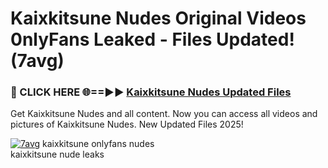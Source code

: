 # Kaixkitsune Nudes Original Videos 0nlyFans Leaked - Files Updated! (7avg)

<h3>🔴 CLICK HERE 🌐==►► <a href="https://tinyurl.com/52m3yx9h" rel="nofollow">Kaixkitsune Nudes Updated Files</a></h3>

Get Kaixkitsune Nudes and all content. Now you can access all videos and pictures of Kaixkitsune Nudes. New Updated Files 2025!

[![7avg](https://i.imgur.com/TnHtlc8.gif)](https://tinyurl.com/52m3yx9h)
kaixkitsune onlyfans nudes<br>
kaixkitsune nude leaks